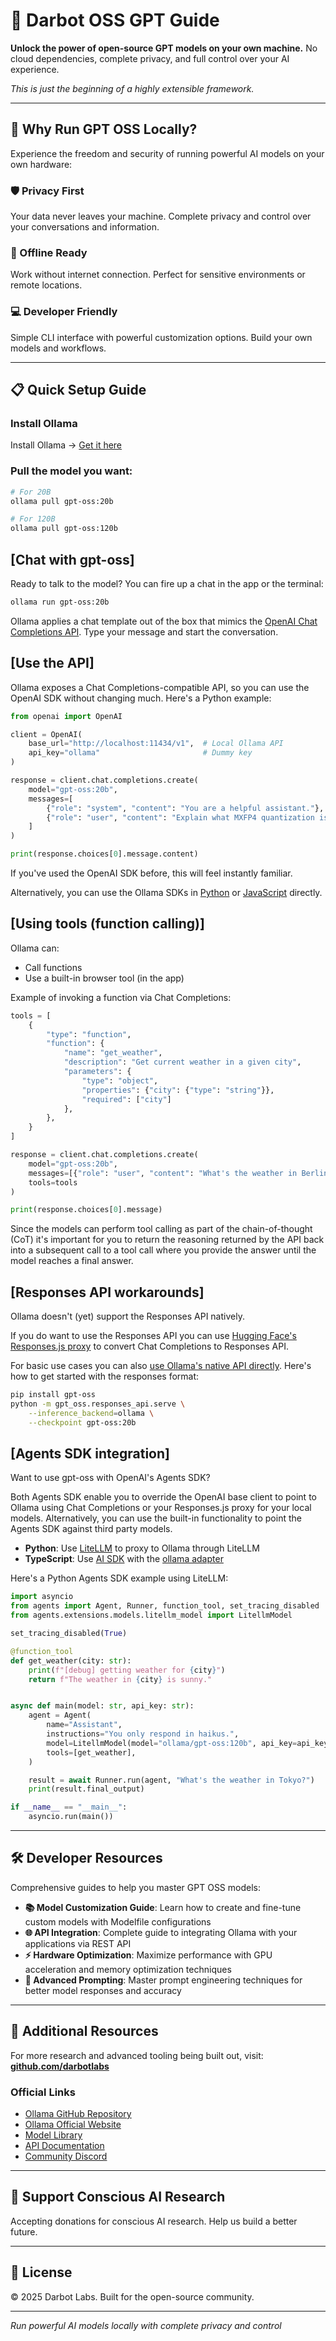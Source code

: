 # 🧠 Darbot OSS GPT Guide

**Unlock the power of open-source GPT models on your own machine.** No cloud dependencies, complete privacy, and full control over your AI experience.

*This is just the beginning of a highly extensible framework.*

---

## 🚀 Why Run GPT OSS Locally?

Experience the freedom and security of running powerful AI models on your own hardware:

### 🛡️ Privacy First
Your data never leaves your machine. Complete privacy and control over your conversations and information.

### 🔌 Offline Ready
Work without internet connection. Perfect for sensitive environments or remote locations.

### 💻 Developer Friendly
Simple CLI interface with powerful customization options. Build your own models and workflows.

---

## 📋 Quick Setup Guide

### Install Ollama

Install Ollama → [Get it here](https://ollama.com/download)

### Pull the model you want:

```bash
# For 20B
ollama pull gpt-oss:20b

# For 120B
ollama pull gpt-oss:120b
```

## [Chat with gpt-oss]

Ready to talk to the model? You can fire up a chat in the app or the terminal:

```bash
ollama run gpt-oss:20b
```

Ollama applies a chat template out of the box that mimics the [OpenAI Chat Completions API](https://platform.openai.com/docs/guides/chat-completions). Type your message and start the conversation.

## [Use the API]

Ollama exposes a Chat Completions-compatible API, so you can use the OpenAI SDK without changing much. Here's a Python example:

```python
from openai import OpenAI

client = OpenAI(
    base_url="http://localhost:11434/v1",  # Local Ollama API
    api_key="ollama"                       # Dummy key
)

response = client.chat.completions.create(
    model="gpt-oss:20b",
    messages=[
        {"role": "system", "content": "You are a helpful assistant."},
        {"role": "user", "content": "Explain what MXFP4 quantization is."}
    ]
)

print(response.choices[0].message.content)
```

If you've used the OpenAI SDK before, this will feel instantly familiar.

Alternatively, you can use the Ollama SDKs in [Python](https://github.com/ollama/ollama-python) or [JavaScript](https://github.com/ollama/ollama-js) directly.

## [Using tools (function calling)]

Ollama can:

- Call functions
- Use a built-in browser tool (in the app)

Example of invoking a function via Chat Completions:

```python
tools = [
    {
        "type": "function",
        "function": {
            "name": "get_weather",
            "description": "Get current weather in a given city",
            "parameters": {
                "type": "object",
                "properties": {"city": {"type": "string"}},
                "required": ["city"]
            },
        },
    }
]

response = client.chat.completions.create(
    model="gpt-oss:20b",
    messages=[{"role": "user", "content": "What's the weather in Berlin right now?"}],
    tools=tools
)

print(response.choices[0].message)
```

Since the models can perform tool calling as part of the chain-of-thought (CoT) it's important for you to return the reasoning returned by the API back into a subsequent call to a tool call where you provide the answer until the model reaches a final answer.

## [Responses API workarounds]

Ollama doesn't (yet) support the Responses API natively.

If you do want to use the Responses API you can use [Hugging Face's Responses.js proxy](https://github.com/huggingface/responses.js) to convert Chat Completions to Responses API.

For basic use cases you can also [use Ollama's native API directly](https://github.com/ollama/ollama/blob/main/docs/api.md). Here's how to get started with the responses format:

```bash
pip install gpt-oss
python -m gpt_oss.responses_api.serve \
    --inference_backend=ollama \
    --checkpoint gpt-oss:20b
```

## [Agents SDK integration]

Want to use gpt-oss with OpenAI's Agents SDK?

Both Agents SDK enable you to override the OpenAI base client to point to Ollama using Chat Completions or your Responses.js proxy for your local models. Alternatively, you can use the built-in functionality to point the Agents SDK against third party models.

- **Python**: Use [LiteLLM](https://openai.github.io/openai-agents-python/models/litellm/) to proxy to Ollama through LiteLLM
- **TypeScript**: Use [AI SDK](https://openai.github.io/openai-agents-js/extensions/ai-sdk/) with the [ollama adapter](https://ai-sdk.dev/providers/community-providers/ollama)

Here's a Python Agents SDK example using LiteLLM:

```python
import asyncio
from agents import Agent, Runner, function_tool, set_tracing_disabled
from agents.extensions.models.litellm_model import LitellmModel

set_tracing_disabled(True)

@function_tool
def get_weather(city: str):
    print(f"[debug] getting weather for {city}")
    return f"The weather in {city} is sunny."


async def main(model: str, api_key: str):
    agent = Agent(
        name="Assistant",
        instructions="You only respond in haikus.",
        model=LitellmModel(model="ollama/gpt-oss:120b", api_key=api_key),
        tools=[get_weather],
    )

    result = await Runner.run(agent, "What's the weather in Tokyo?")
    print(result.final_output)

if __name__ == "__main__":
    asyncio.run(main())
```

---

## 🛠️ Developer Resources

Comprehensive guides to help you master GPT OSS models:

- **📚 Model Customization Guide**: Learn how to create and fine-tune custom models with Modelfile configurations
- **🌐 API Integration**: Complete guide to integrating Ollama with your applications via REST API
- **⚡ Hardware Optimization**: Maximize performance with GPU acceleration and memory optimization techniques
- **🤖 Advanced Prompting**: Master prompt engineering techniques for better model responses and accuracy

---

## 🔗 Additional Resources

For more research and advanced tooling being built out, visit:
**[github.com/darbotlabs](https://github.com/darbotlabs)**

### Official Links
- [Ollama GitHub Repository](https://github.com/ollama/ollama)
- [Ollama Official Website](https://ollama.com/)
- [Model Library](https://ollama.com/library)
- [API Documentation](https://github.com/ollama/ollama/blob/main/docs/api.md)
- [Community Discord](https://discord.gg/ollama)

---

## 💖 Support Conscious AI Research

Accepting donations for conscious AI research. Help us build a better future.

---

## 📄 License

© 2025 Darbot Labs. Built for the open-source community.

---

*Run powerful AI models locally with complete privacy and control*